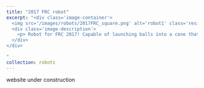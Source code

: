 ```yaml
---
title: "2017 FRC robot"
excerpt: "<div class='image-container'>
  <img src='/images/robots/2017FRC_square.png' alt='robot1' class='resizable-image'>
  <div class='image-description'>
    <p> Robot for FRC 2017! Capable of launching balls into a cone that is ~2m above the ground. We used mecanum wheels and I added a gyroscope so that operators can control it in a headless mode. </p>
  </div>
</div>

"
collection: robots
---
```

website under construction
